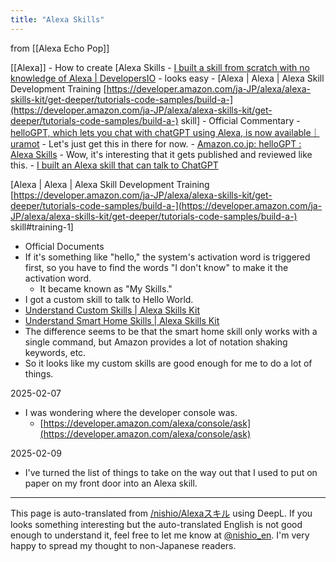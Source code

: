 ```yaml
---
title: "Alexa Skills"
---
```


from [[Alexa Echo Pop]]

[[Alexa]]
    - How to create [Alexa Skills
    - [I built a skill from scratch with no knowledge of Alexa | DevelopersIO](https://dev.classmethod.jp/articles/firststep-alexa-skil-develop1/?utm_source=chatgpt.com)
        - looks easy
    - [Alexa | Alexa | Alexa Skill Development Training [https://developer.amazon.com/ja-JP/alexa/alexa-skills-kit/get-deeper/tutorials-code-samples/build-a-](https://developer.amazon.com/ja-JP/alexa/alexa-skills-kit/get-deeper/tutorials-code-samples/build-a-) skill]
        - Official Commentary
    - [helloGPT, which lets you chat with chatGPT using Alexa, is now available｜uramot](https://note.com/uramot/n/n333c2aa1f25c)
        - Let's just get this in there for now.
        - [Amazon.co.jp: helloGPT : Alexa Skills](https://www.amazon.co.jp/-/en/uramot/dp/B0C1SQ111B)
        - Wow, it's interesting that it gets published and reviewed like this.
    - [I built an Alexa skill that can talk to ChatGPT](https://zenn.dev/kou_pg_0131/articles/alexa-skill-gpt)

[Alexa | Alexa | Alexa Skill Development Training [https://developer.amazon.com/ja-JP/alexa/alexa-skills-kit/get-deeper/tutorials-code-samples/build-a-](https://developer.amazon.com/ja-JP/alexa/alexa-skills-kit/get-deeper/tutorials-code-samples/build-a-) skill#training-1]
- Official Documents
- If it's something like "hello," the system's activation word is triggered first, so you have to find the words "I don't know" to make it the activation word.
    - It became known as "My Skills."
- I got a custom skill to talk to Hello World.
- [Understand Custom Skills | Alexa Skills Kit](https://developer.amazon.com/en-US/docs/alexa/custom-skills/understanding-custom-skills.html)
- [Understand Smart Home Skills | Alexa Skills Kit](https://developer.amazon.com/en-US/docs/alexa/smarthome/understand-the-smart-home-skill-api.html)
- The difference seems to be that the smart home skill only works with a single command, but Amazon provides a lot of notation shaking keywords, etc.
- So it looks like my custom skills are good enough for me to do a lot of things.

2025-02-07
- I was wondering where the developer console was.
    - [https://developer.amazon.com/alexa/console/ask](https://developer.amazon.com/alexa/console/ask)

2025-02-09
- I've turned the list of things to take on the way out that I used to put on paper on my front door into an Alexa skill.

---
This page is auto-translated from [/nishio/Alexaスキル](https://scrapbox.io/nishio/Alexaスキル) using DeepL. If you looks something interesting but the auto-translated English is not good enough to understand it, feel free to let me know at [@nishio_en](https://twitter.com/nishio_en). I'm very happy to spread my thought to non-Japanese readers.